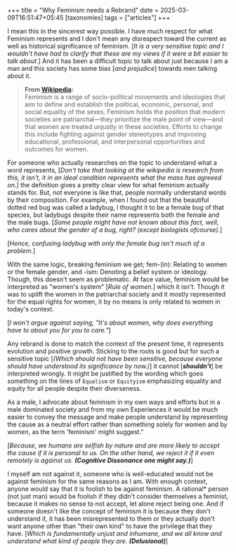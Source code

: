 +++
title = "Why Feminism needs a Rebrand"
date = 2025-03-09T16:51:47+05:45
[taxonomies] 
tags = ["articles"]
+++

I mean this in the sincerest way possible. I have much respect for what Feminism represents
and I don't mean any disrespect toward the current as well as historical significance of
feminism. [_It is a very sensitive topic and I wouldn't have had to clarify that these are my views if it were
a bit easier to talk about._] And it has been a difficult topic to talk about just because I am a
man and this society has some bias [_and prejudice_] towards men talking about it.

> __From [Wikipedia](https://en.wikipedia.org/wiki/Feminism):__  
> Feminism is a range of socio-political movements and ideologies that aim to define and establish
> the political, economic, personal, and social equality of the sexes. Feminism holds the position
> that modern societies are patriarchal—they prioritize the male point of view—and that women are
> treated unjustly in these societies. Efforts to change this include fighting against gender stereotypes
> and improving educational, professional, and interpersonal opportunities and outcomes for women.

For someone who actually researches on the topic to understand what a word represents, [_Don't take that looking at
the wikipedia is research from this, it isn't, it in an ideal condition represents what the mass has agreeed on._]
the definition gives a pretty clear view for what feminism actually stands for. But, not everyone is like that, people
normally understand words by their composition. For example, when I found out that the beautiful dotted
red bug was called a ladybug, I thought it to be a female bug of that species, but ladybugs despite
their name represents both the female and the male bugs. [_Some people might have not known about this
fact, well, who cares about the gender of a bug, right? (except biologists ofcourse)._]

[_Hence, confusing ladybug with only the female bug isn't much of a problem._]

With the same logic, breaking feminism we get; fem-(in):  Relating to women or the female gender, and -ism: Denoting
a belief system or ideology. Though, this doesn't seem as problematic. At face value, feminism would be interpreted
as "women's system" [_Rule of women._] which it isn't. Though it was to uplift the women in the patriarchal society
and it mostly represented for the equal rights for women, it by no means is only related to women in today's context.

[_I won't argue against saying, "It's about women, why does everything have to about you for you to care."_]

Any rebrand is done to match the context of the present time, it represents evolution and positive growth. Sticking
to the roots is good but for such a sensitive topic [_(Which should not have been sensitive, because everyone should
have understood its significance by now.)_] it cannot [___shouldn't___] be interpreted wrongly. It might be justified
by the wording which goes something on the lines of `Equalism` or `Equityism` emphasizing equality and equity for all
people despite their diverseness.

As a male, I advocate about feminism in my own ways and efforts but in a male dominated society  and from my own
Experiences it would be much easier to convey the message and make people understand by representing the cause as
a neutral effort rather than something solely for women and by women, as the term 'feminism' might suggest."

[_Because, we humans are selfish by nature and are more likely to accept the cause if it is personal to us. On the
other hand, we reject it if it even remotely is against us. __(Cognitive Dissonance one might say.)___]

I myself am not against it, someone who is well-educated would not be against feminism for the same reasons as I am. With
enough context, anyone would say that it is foolish to be against feminism. A rational* person (not just man) would be foolish
if they didn't consider themselves a feminist, because it makes no sense to not accept, let alone reject being one. And
if someone doesn't like the concept of feminism it is because they don't understand it, it has been misrepresented to them
or they actually don't want anyone other than "their own kind" to have the privilege that they have.
[_Which is fundamentally unjust and inhumane, and we all know and understand what kind of people they are. __(Delusional)___]
